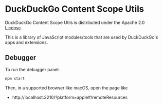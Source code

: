 # DuckDuckGo Content Scope Utils

DuckDuckGo Content Scope Utils is distributed under the Apache 2.0
[License](LICENSE.md).

This is a library of JavaScript modules/tools that are used by DuckDuckGo's apps and extensions.

## Debugger

To run the debugger panel:

```bash
npm start
```

Then, in a supported browser like macOS, open the page like
- http://localhost:3210/?platform=apple#/remoteResources
